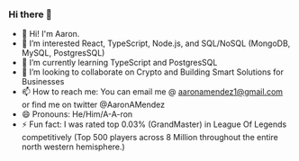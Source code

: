 ### Hi there 👋


<!-- **aaronamendez/aaronamendez** is a ✨ _special_ ✨ repository because its `README.md` (this file) appears on your GitHub profile. -->

- 👋 Hi! I'm Aaron.
- 🔭 I’m interested React, TypeScript, Node.js, and SQL/NoSQL (MongoDB, MySQL, PostgresSQL)
- 🌱 I’m currently learning TypeScript and PostgresSQL
- 👯 I’m looking to collaborate on Crypto and Building Smart Solutions for Businesses
- 📫 How to reach me: You can email me @ aaronamendez1@gmail.com or find me on twitter @AaronAMendez
- 😄 Pronouns: He/Him/A-A-ron
- ⚡ Fun fact: I was rated top 0.03% (GrandMaster) in League Of Legends competitively (Top 500 players across 8 Million throughout the entire north western hemisphere.)

